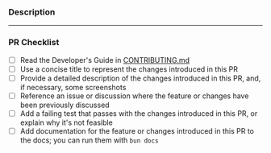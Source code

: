 ### Description

<!-- Provide a comprehensive description here about what your PR aims to solve. -->

<!-- You may also add additional context -->

---

### PR Checklist

<!-- Please do not remove this section -->

<!-- Mark each item with an "x" ([ ] becomes [x]) -->

- [ ] Read the Developer's Guide in [CONTRIBUTING.md](https://github.com/bedtime-coders/bedstack/blob/main/CONTRIBUTING.md)
- [ ] Use a concise title to represent the changes introduced in this PR
- [ ] Provide a detailed description of the changes introduced in this PR, and, if necessary, some screenshots
- [ ] Reference an issue or discussion where the feature or changes have been previously discussed
- [ ] Add a failing test that passes with the changes introduced in this PR, or explain why it's not feasible
- [ ] Add documentation for the feature or changes introduced in this PR to the docs; you can run them with `bun docs`
